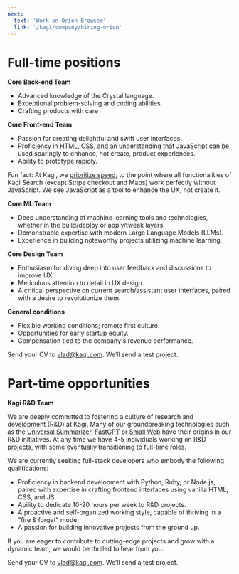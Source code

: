 ```yaml
---
next:
  text: 'Work on Orion Browser'
  link: '/kagi/company/hiring-orion'
---
```


# Full-time positions

**Core Back-end Team**
- Advanced knowledge of the Crystal language.
- Exceptional problem-solving and coding abilities.
- Crafting products with care

**Core Front-end Team**
- Passion for creating delightful and swift user interfaces.
- Proficiency in HTML, CSS, and an understanding that JavaScript can be used sparingly to enhance, not create, product experiences.
- Ability to prototype rapidly.

Fun fact: At Kagi, we [prioritize speed](../search-details/search-speed.md), to the point where all functionalities of Kagi Search (except Stripe checkout and Maps) work perfectly without JavaScript. We see JavaScript as a tool to enhance the UX, not create it.

**Core ML Team**
- Deep understanding of machine learning tools and technologies, whether in the build/deploy or apply/tweak layers.
- Demonstrable expertise with modern Large Language Models (LLMs).
- Experience in building noteworthy projects utilizing machine learning.

**Core Design Team**
- Enthusiasm for diving deep into user feedback and discussions to improve UX.
- Meticulous attention to detail in UX design.
- A critical perspective on current search/assistant user interfaces, paired with a desire to revolutionize them.

**General conditions**
- Flexible working conditions; remote first culture.
- Opportunities for early startup equity.
- Compensation tied to the company's revenue performance.
 
Send your CV to [vlad@kagi.com](mailto:vlad@kagi.com).  We’ll send a test project.

# Part-time opportunities

**Kagi R&D Team**

We are deeply committed to fostering a culture of research and development (R&D) at Kagi. Many of our groundbreaking technologies such as the [Universal Summarizer](https://kagi.com/summarizer), [FastGPT](https://kagi.com/fastgpt) or [Small Web](https://kagi.com/smallweb) have their origins in our R&D initiatives. At any time we have 4-5 individuals working on R&D projects, with some eventually transitioning to full-time roles.

We are currently seeking full-stack developers who embody the following qualifications:

- Proficiency in backend development with Python, Ruby, or Node.js, paired with expertise in crafting frontend interfaces using vanilla HTML, CSS, and JS.
- Ability to dedicate 10-20 hours per week to R&D projects.
- A proactive and self-organized working style, capable of thriving in a "fire & forget" mode.
- A passion for building innovative projects from the ground up.

If you are eager to contribute to cutting-edge projects and grow with a dynamic team, we would be thrilled to hear from you.

Send your CV to [vlad@kagi.com](mailto:vlad@kagi.com).  We’ll send a test project.
